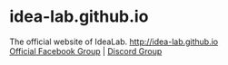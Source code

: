 idea-lab.github.io
==================

The official website of IdeaLab. http://idea-lab.github.io  
[Official Facebook Group](https://www.facebook.com/groups/315129692000496/) | 
[Discord Group](https://discord.gg/gbgyBNA)
